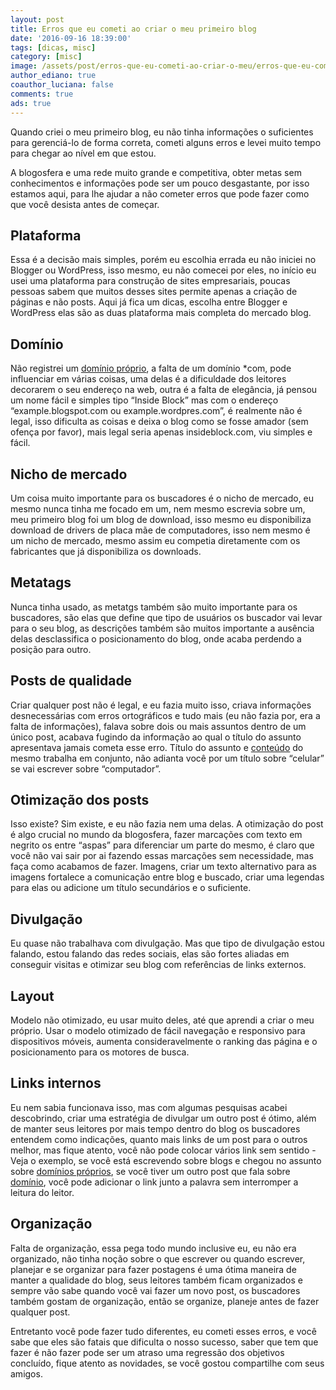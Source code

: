 ```yaml
---
layout: post
title: Erros que eu cometi ao criar o meu primeiro blog
date: '2016-09-16 18:39:00'
tags: [dicas, misc]
category: [misc]
image: /assets/post/erros-que-eu-cometi-ao-criar-o-meu/erros-que-eu-cometi-ao-criar-o-meu.jpg
author_ediano: true
coauthor_luciana: false
comments: true
ads: true
---
```


Quando criei o meu primeiro blog, eu não tinha informações o suficientes para gerenciá-lo de forma correta, cometi alguns erros e levei muito tempo para chegar ao nível em que estou.

A blogosfera e uma rede muito grande e competitiva, obter metas sem conhecimentos e informações pode ser um pouco desgastante, por isso estamos aqui, para lhe ajudar a não cometer erros que pode fazer como que você desista antes de começar.

## Plataforma
Essa é a decisão mais simples, porém eu escolhia errada eu não iniciei no Blogger ou WordPress, isso mesmo, eu não comecei por eles, no início eu usei uma plataforma para construção de sites empresariais, poucas pessoas sabem que muitos desses sites permite apenas a criação de páginas e não posts. Aqui já fica um dicas, escolha entre Blogger e WordPress elas são as duas plataforma mais completa do mercado blog.

## Domínio
Não registrei um <a href="http://www.insideblock.com/posts/voce-vai-comprar-um-dominio-saiba-qual.html" target="_blank">domínio próprio</a>, a falta de um domínio *com, pode influenciar em várias coisas, uma delas é a dificuldade dos leitores decorarem o seu endereço na web, outra é a falta de elegância, já pensou um nome fácil e simples tipo “Inside Block” mas com o endereço “example.blogspot.com ou example.wordpres.com”, é realmente não é legal, isso dificulta as coisas e deixa o blog como se fosse amador (sem ofença por favor), mais legal seria apenas insideblock.com, viu simples e fácil.

## Nicho de mercado
Um coisa muito importante para os buscadores é o nicho de mercado, eu mesmo nunca tinha me focado em um, nem mesmo escrevia sobre um, meu primeiro blog foi um blog de download, isso mesmo eu disponibiliza download de drivers de placa mãe de computadores, isso nem mesmo é um nicho de mercado, mesmo assim eu competia diretamente com os fabricantes que já disponibiliza os downloads.

## Metatags
Nunca tinha usado, as metatgs também são muito importante para os buscadores, são elas que define que tipo de usuários os buscador vai levar para o seu blog, as descrições também são muitos importante a ausência delas desclassifica o posicionamento do blog, onde acaba perdendo a posição para outro.

## Posts de qualidade
Criar qualquer post não é legal, e eu fazia muito isso, criava informações desnecessárias com erros ortográficos e tudo mais (eu não fazia por, era a falta de informações), falava sobre dois ou mais assuntos dentro de um único post, acabava fugindo da informação ao qual o título do assunto apresentava jamais cometa esse erro. Título do assunto e <a href="http://www.insideblock.com/posts/tecnicas-comprovada-para-ter-um-blog-de.html" target="_blank">conteúdo</a> do mesmo trabalha em conjunto, não adianta você por um título sobre “celular” se vai escrever sobre “computador”.

## Otimização dos posts
Isso existe? Sim existe, e eu não fazia nem uma delas. A otimização do post é algo crucial no mundo da blogosfera, fazer marcações com texto em negrito os entre “aspas” para diferenciar um parte do mesmo, é claro que você não vai sair por ai fazendo essas marcações sem necessidade, mas faça como acabamos de fazer. Imagens, criar um texto alternativo para as imagens fortalece a comunicação entre blog e buscado, criar uma legendas para elas ou adicione um título secundários e o suficiente.

## Divulgação
Eu quase não trabalhava com divulgação. Mas que tipo de divulgação estou falando, estou falando das redes sociais, elas são fortes aliadas em conseguir visitas e otimizar seu blog com referências de links externos.

## Layout
Modelo não otimizado, eu usar muito deles, até que aprendi a criar o meu próprio. Usar o modelo otimizado de fácil navegação e responsivo para dispositivos móveis, aumenta consideravelmente o ranking das página e o posicionamento para os motores de busca.

## Links internos
Eu nem sabia funcionava isso, mas com algumas pesquisas acabei descobrindo, criar uma estratégia de divulgar um outro post é ótimo, além de manter seus leitores por mais tempo dentro do blog os buscadores entendem como indicações, quanto mais links de um post para o outros melhor, mas fique atento, você não pode colocar vários link sem sentido - Veja o exemplo, se você está escrevendo sobre blogs e chegou no assunto sobre <a href="http://www.insideblock.com/posts/voce-vai-comprar-um-dominio-saiba-qual.html" target="_blank">domínios próprios</a>, se você tiver um outro post que fala sobre <a href="http://www.insideblock.com/posts/voce-vai-comprar-um-dominio-saiba-qual.html" target="_blank">domínio</a>, você pode adicionar o link junto a palavra sem interromper a leitura do leitor.

## Organização
Falta de organização, essa pega todo mundo inclusive eu, eu não era organizado, não tinha noção sobre o que escrever ou quando escrever, planejar e se organizar para fazer postagens é uma ótima maneira de manter a qualidade do blog, seus leitores também ficam organizados e sempre vão sabe quando você vai fazer um novo post, os buscadores também gostam de organização, então se organize, planeje antes de fazer qualquer post.

Entretanto você pode fazer tudo diferentes, eu cometi esses erros, e você sabe que eles são fatais que dificulta o nosso sucesso, saber que tem que fazer é não fazer pode ser um atraso uma regressão dos objetivos concluído, fique atento as novidades, se você gostou compartilhe com seus amigos.